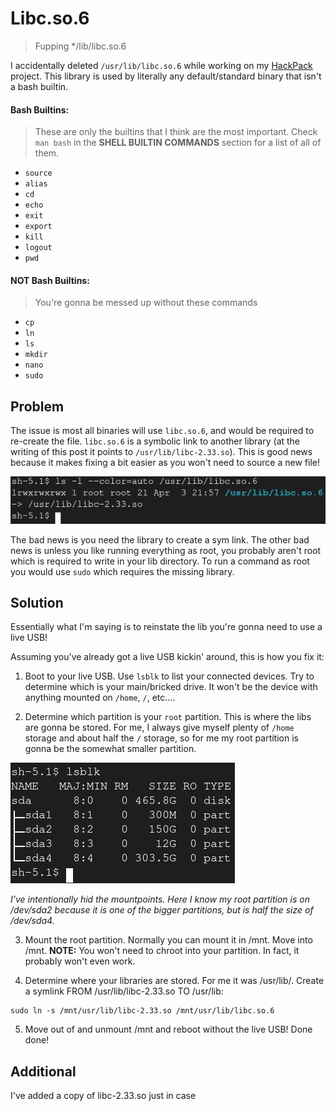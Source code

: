# Libc.so.6
> Fupping */lib/libc.so.6

I accidentally deleted `/usr/lib/libc.so.6` while working on my [HackPack](https://github.com/owenCocjin/HackPack) project. This library is used by literally any default/standard binary that isn't a bash builtin.

#### Bash Builtins:
> These are only the builtins that I think are the most important. Check `man bash` in the <b>SHELL BUILTIN COMMANDS</b> section for a list of all of them.
- `source`
- `alias`
- `cd`
- `echo`
- `exit`
- `export`
- `kill`
- `logout`
- `pwd`

#### NOT Bash Builtins:
> You're gonna be messed up without these commands
- `cp`
- `ln`
- `ls`
- `mkdir`
- `nano`
- `sudo`

## Problem
The issue is most all binaries will use `libc.so.6`, and would be required to re-create the file. `libc.so.6` is a symbolic link to another library (at the writing of this post it points to `/usr/lib/libc-2.33.so`). This is good news because it makes fixing a bit easier as you won't need to source a new file!

![libc.so.6 link](https://github.com/owenCocjin/Linux-Fups/raw/master/Fups/Libc.so.6/Pics/liblink.png "libc.so.6 link")

The bad news is you need the library to create a sym link. The other bad news is unless you like running everything as root, you probably aren't root which is required to write in your lib directory. To run a command as root you would use `sudo` which requires the missing library.

## Solution
Essentially what I'm saying is to reinstate the lib you're gonna need to use a live USB!

Assuming you've already got a live USB kickin' around, this is how you fix it:

1. Boot to your live USB. Use `lsblk` to list your connected devices. Try to determine which is your main/bricked drive. It won't be the device with anything mounted on `/home`, `/`, etc....

2. Determine which partition is your `root` partition. This is where the libs are gonna be stored. For me, I always give myself plenty of `/home` storage and about half the `/` storage, so for me my root partition is gonna be the somewhat smaller partition.

![lsblk command](https://github.com/owenCocjin/Linux-Fups/raw/master/Fups/Libc.so.6/Pics/lsblk.png "lsblk")

<i>I've intentionally hid the mountpoints. Here I know my root partition is on /dev/sda2 because it is one of the bigger partitions, but is half the size of /dev/sda4.</i>

3. Mount the root partition. Normally you can mount it in /mnt. Move into /mnt. <b>NOTE:</b> You won't need to chroot into your partition. In fact, it probably won't even work.

4. Determine where your libraries are stored. For me it was /usr/lib/. Create a symlink FROM /usr/lib/libc-2.33.so TO /usr/lib:
```
sudo ln -s /mnt/usr/lib/libc-2.33.so /mnt/usr/lib/libc.so.6
```

5. Move out of and unmount /mnt and reboot without the live USB! Done done!

## Additional
I've added a copy of libc-2.33.so just in case
